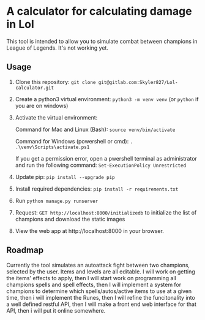 # A calculator for calculating damage in Lol

This tool is intended to allow you to simulate combat between champions in
League of Legends.  It's not working yet.

## Usage

1. Clone this repository: `git clone git@gitlab.com:Skyler827/Lol-calculator.git`
2. Create a python3 virtual environment: `python3 -m venv venv` (or `python` if you are on windows)
3. Activate the virtual environment:

    Command for Mac and Linux (Bash): `source venv/bin/activate`

    Command for Windows (powershell or cmd): `. .\venv\Scripts\activate.ps1`
    
    If you get a permission error, open a pwershell terminal as administrator and run the following command:
        `Set-ExecutionPolicy Unrestricted`
4. Update pip: `pip install --upgrade pip`
5. Install required dependencies: `pip install -r requirements.txt`
6. Run `python manage.py runserver`
7. Request: `GET http://localhost:8000/initializedb` to initialize the list of champions and download the static images
8. View the web app at http://localhost:8000 in your browser.

## Roadmap

Currently the tool simulates an autoattack fight between two champions, selected by the user.
Items and levels are all editable. I will work on getting the items' effects to apply, then
I will start work on programming all champions spells and spell effects,
then I will implement a system for champions to determine which spells/autos/active items
to use at a given time, then i will implement the Runes, then I will refine the funcitonality 
into a well defined restful API, then I will make a front end web interface for that API,
then i will put it online somewhere.